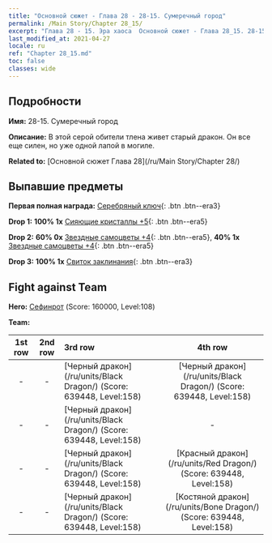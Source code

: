 ```yaml
---
title: "Основной сюжет - Глава 28 - 28-15. Сумеречный город"
permalink: /Main Story/Chapter 28_15/
excerpt: "Глава 28 - 15. Эра хаоса  Основной сюжет - Глава 28_15. 28-15. Сумеречный город"
last_modified_at: 2021-04-27
locale: ru
ref: "Chapter 28_15.md"
toc: false
classes: wide
---
```


## Подробности

 **Имя:** 28-15. Сумеречный город

 **Описание:** В этой серой обители тлена живет старый дракон. Он все еще силен, но уже одной лапой в могиле.

 **Related to:** [Основной сюжет Глава 28](/ru/Main Story/Chapter 28/)

## Выпавшие предметы

 **Первая полная награда:** [Серебряный ключ](/ItemsRU/con_693/){: .btn .btn--era3}

 **Drop 1:** **100% 1x** [Сияющие кристаллы +5](/ItemsRU/mat_101/){: .btn .btn--era5}

 **Drop 2:** **60% 0x** [Звездные самоцветы +4](/ItemsRU/mat_93/){: .btn .btn--era5}, **40% 1x** [Звездные самоцветы +4](/ItemsRU/mat_93/){: .btn .btn--era5}

 **Drop 3:** **100% 1x** [Свиток заклинания](/ItemsRU/con_694/){: .btn .btn--era3}


## Fight against Team
 **Hero:** [Сефинрот](/ru/heroes/Sephinroth/) (Score: 160000, Level:108)

 **Team:**


  | 1st row | 2nd row | 3rd row | 4th row |
  |:----:|:----:|:----|:----:|
  | - | - | [Черный дракон](/ru/units/Black Dragon/) (Score: 639448, Level:158)  | [Черный дракон](/ru/units/Black Dragon/) (Score: 639448, Level:158)  |
  | - | - | [Черный дракон](/ru/units/Black Dragon/) (Score: 639448, Level:158)  | - |
  | - | - | [Черный дракон](/ru/units/Black Dragon/) (Score: 639448, Level:158)  | [Красный дракон](/ru/units/Red Dragon/) (Score: 639448, Level:158)  |
  | - | - | [Черный дракон](/ru/units/Black Dragon/) (Score: 639448, Level:158)  | [Костяной дракон](/ru/units/Bone Dragon/) (Score: 639448, Level:158)  |


